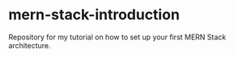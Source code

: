 # mern-stack-introduction
Repository for my tutorial on how to set up your first MERN Stack architecture.
